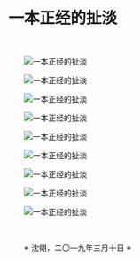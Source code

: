 # 一本正经的扯淡

&emsp;&emsp;

&emsp;&emsp;![一本正经的扯淡](https://github.com/voyageplanet/plan42/blob/master/99_file/01_img/20190310-calculus-01.jpg)

&emsp;&emsp;![一本正经的扯淡](https://github.com/voyageplanet/plan42/blob/master/99_file/01_img/20190310-calculus-02.jpg)

&emsp;&emsp;![一本正经的扯淡](https://github.com/voyageplanet/plan42/blob/master/99_file/01_img/20190310-calculus-03.jpg)

&emsp;&emsp;![一本正经的扯淡](https://github.com/voyageplanet/plan42/blob/master/99_file/01_img/20190310-calculus-04.jpg)

&emsp;&emsp;![一本正经的扯淡](https://github.com/voyageplanet/plan42/blob/master/99_file/01_img/20190310-calculus-05.jpg)

&emsp;&emsp;![一本正经的扯淡](https://github.com/voyageplanet/plan42/blob/master/99_file/01_img/20190310-calculus-06.jpg)

&emsp;&emsp;![一本正经的扯淡](https://github.com/voyageplanet/plan42/blob/master/99_file/01_img/20190310-calculus-07.jpg)

&emsp;&emsp;![一本正经的扯淡](https://github.com/voyageplanet/plan42/blob/master/99_file/01_img/20190310-calculus-08.jpg)

&emsp;&emsp;![一本正经的扯淡](https://github.com/voyageplanet/plan42/blob/master/99_file/01_img/20190310-calculus-09.jpg)

&emsp;&emsp;

&emsp;&emsp;※ 沈翎，二〇一九年三月十日 ※